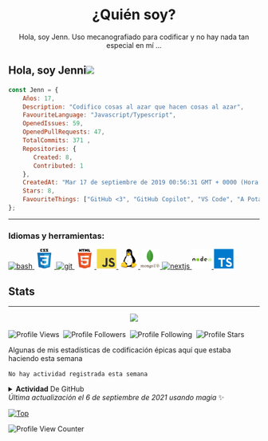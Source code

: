 <!-- Encontraste este secreto 👏 -->
    
<h1 align="center">¿Quién soy?</h1>
<p align="center">Hola, soy Jenn. Uso mecanografiado para codificar y no hay nada tan especial en mí ...</p>

## Hola, soy Jenni<img src="https://raw.githubusercontent.com/SudhanPlayz/SudhanPlayz/master/images/WaveIcon.gif" width="30px">

```js
const Jenn = {
    Años: 17,
    Description: "Codifico cosas al azar que hacen cosas al azar",
    FavouriteLanguage: "Javascript/Typescript",
    OpenedIssues: 59,
    OpenedPullRequests: 47,
    TotalCommits: 371 ,
    Repositories: {
       Created: 8,
       Contributed: 1
    },
    CreatedAt: "Mar 17 de septiembre de 2019 00:56:31 GMT + 0000 (Hora universal coordinada)",
    Stars: 8,
    FavouriteThings: ["GitHub <3", "GitHub Copilot", "VS Code", "A Potato PC with 50kbps internet", "Docker"]
};
```
<hr>
<div>
<h3 align="left">Idiomas y herramientas:</h3>
<a href="https://www.gnu.org/software/bash/" target="_blank"> <img src="https://www.vectorlogo.zone/logos/gnu_bash/gnu_bash-icon.svg" alt="bash" width="40" height="40"/> </a> <a href="https://www.w3schools.com/css/" target="_blank"> <img src="https://raw.githubusercontent.com/devicons/devicon/master/icons/css3/css3-original-wordmark.svg" alt="css3" width="40" height="40"/> </a> <a href="https://git-scm.com/" target="_blank"> <img src="https://www.vectorlogo.zone/logos/git-scm/git-scm-icon.svg" alt="git" width="40" height="40"/> </a> <a href="https://www.w3.org/html/" target="_blank"> <img src="https://raw.githubusercontent.com/devicons/devicon/master/icons/html5/html5-original-wordmark.svg" alt="html5" width="40" height="40"/> </a><a href="https://developer.mozilla.org/en-US/docs/Web/JavaScript" target="_blank"> <img src="https://raw.githubusercontent.com/devicons/devicon/master/icons/javascript/javascript-original.svg" alt="javascript" width="40" height="40"/> </a> <a href="https://www.linux.org/" target="_blank"> <img src="https://raw.githubusercontent.com/devicons/devicon/master/icons/linux/linux-original.svg" alt="linux" width="40" height="40"/> </a> <a href="https://www.mongodb.com/" target="_blank"> <img src="https://raw.githubusercontent.com/devicons/devicon/master/icons/mongodb/mongodb-original-wordmark.svg" alt="mongodb" width="40" height="40"/> </a> <a href="https://nextjs.org/" target="_blank"> <img src="https://cdn.worldvectorlogo.com/logos/nextjs-3.svg" alt="nextjs" width="40" height="40"/> </a> <a href="https://nodejs.org" target="_blank"> <img src="https://raw.githubusercontent.com/devicons/devicon/master/icons/nodejs/nodejs-original-wordmark.svg" alt="nodejs" width="40" height="40"/> <a href="https://www.typescriptlang.org/" target="_blank"> <img src="https://raw.githubusercontent.com/devicons/devicon/master/icons/typescript/typescript-original.svg" alt="typescript" width="40" height="40"/> </a></p>
</div>

## Stats
<hr>
<div align="center"><img src="https://github-profile-trophy.vercel.app/?username=Jennifer7w7&theme=dracula"></div>

![Profile Views](https://komarev.com/ghpvc/?username=Jennifer7w7&color=blueviolet)&nbsp;&nbsp;![Profile Followers](https://img.shields.io/badge/Followers-261-blueviolet)&nbsp;&nbsp;![Profile Following](https://img.shields.io/badge/Following-14-blueviolet)&nbsp;&nbsp;![Profile Stars](https://img.shields.io/badge/Stars-1284-blueviolet)

Algunas de mis estadísticas de codificación épicas aquí que estaba haciendo esta semana
<!--START_SECTION:waka-->
```text
No hay actividad registrada esta semana
```
<!--END_SECTION:waka-->

<details>
    <summary><b>Actividad</b> De GitHub</summary>
    <img align="left" src="https://github-readme-stats.vercel.app/api?username=Jennifer7w7&theme=tokyonight"><img align="right" src="https://github-readme-stats.vercel.app/api/top-langs/?username=Jennifer7w7&theme=tokyonight&hide=batchfile">
    <img src="https://github-readme-streak-stats.herokuapp.com/?user=Jennifer7w7&theme=tokyonight">
</details>
<i>Última actualización el 6 de septiembre de 2021 usando magia</i> ✨

  
[![Top](https://github-readme-stats.vercel.app/api/top-langs/?username=Jennifer7w7&exclude_repo=eslint-config&theme=dracula)](https://github.com/anuraghazra/github-readme-stats)

![Profile View Counter](https://komarev.com/ghpvc/?username=Jennifer7w7)

<!---
Jennifer7w7/Jennifer7w7 es un repositorio ✨ especial ✨ porque su `README.md` (este archivo) aparece en su perfil de GitHub. 9 Puede hacer clic en el enlace Vista previa para ver los cambios. 10 --->
